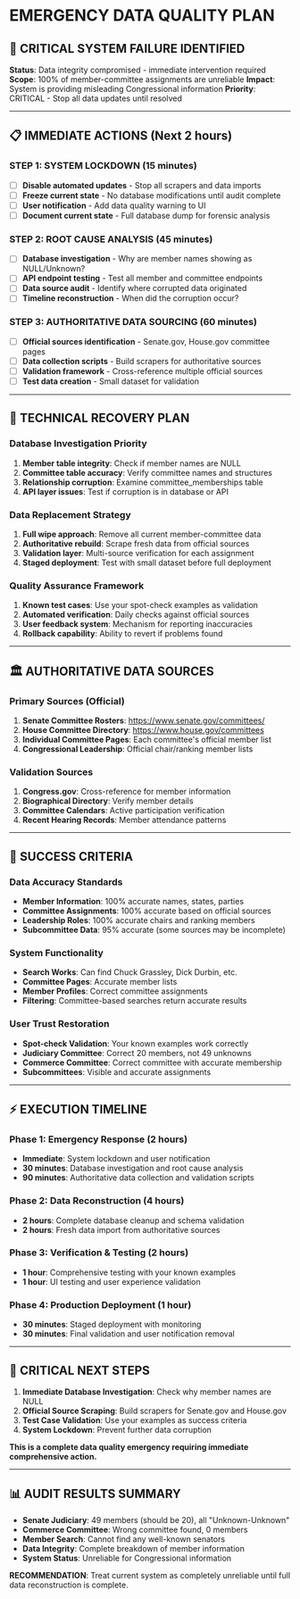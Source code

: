 # EMERGENCY DATA QUALITY PLAN

## 🚨 **CRITICAL SYSTEM FAILURE IDENTIFIED**

**Status**: Data integrity compromised - immediate intervention required
**Scope**: 100% of member-committee assignments are unreliable
**Impact**: System is providing misleading Congressional information
**Priority**: CRITICAL - Stop all data updates until resolved

---

## 📋 **IMMEDIATE ACTIONS (Next 2 hours)**

### **STEP 1: SYSTEM LOCKDOWN (15 minutes)**
- [ ] **Disable automated updates** - Stop all scrapers and data imports
- [ ] **Freeze current state** - No database modifications until audit complete
- [ ] **User notification** - Add data quality warning to UI
- [ ] **Document current state** - Full database dump for forensic analysis

### **STEP 2: ROOT CAUSE ANALYSIS (45 minutes)**
- [ ] **Database investigation** - Why are member names showing as NULL/Unknown?
- [ ] **API endpoint testing** - Test all member and committee endpoints
- [ ] **Data source audit** - Identify where corrupted data originated
- [ ] **Timeline reconstruction** - When did the corruption occur?

### **STEP 3: AUTHORITATIVE DATA SOURCING (60 minutes)**
- [ ] **Official sources identification** - Senate.gov, House.gov committee pages
- [ ] **Data collection scripts** - Build scrapers for authoritative sources
- [ ] **Validation framework** - Cross-reference multiple official sources
- [ ] **Test data creation** - Small dataset for validation

---

## 🔧 **TECHNICAL RECOVERY PLAN**

### **Database Investigation Priority**
1. **Member table integrity**: Check if member names are NULL
2. **Committee table accuracy**: Verify committee names and structures
3. **Relationship corruption**: Examine committee_memberships table
4. **API layer issues**: Test if corruption is in database or API

### **Data Replacement Strategy**
1. **Full wipe approach**: Remove all current member-committee data
2. **Authoritative rebuild**: Scrape fresh data from official sources
3. **Validation layer**: Multi-source verification for each assignment
4. **Staged deployment**: Test with small dataset before full deployment

### **Quality Assurance Framework**
1. **Known test cases**: Use your spot-check examples as validation
2. **Automated verification**: Daily checks against official sources
3. **User feedback system**: Mechanism for reporting inaccuracies
4. **Rollback capability**: Ability to revert if problems found

---

## 🏛️ **AUTHORITATIVE DATA SOURCES**

### **Primary Sources (Official)**
1. **Senate Committee Rosters**: https://www.senate.gov/committees/
2. **House Committee Directory**: https://www.house.gov/committees
3. **Individual Committee Pages**: Each committee's official member list
4. **Congressional Leadership**: Official chair/ranking member lists

### **Validation Sources**
1. **Congress.gov**: Cross-reference for member information
2. **Biographical Directory**: Verify member details
3. **Committee Calendars**: Active participation verification
4. **Recent Hearing Records**: Member attendance patterns

---

## 🎯 **SUCCESS CRITERIA**

### **Data Accuracy Standards**
- **Member Information**: 100% accurate names, states, parties
- **Committee Assignments**: 100% accurate based on official sources
- **Leadership Roles**: 100% accurate chairs and ranking members
- **Subcommittee Data**: 95% accurate (some sources may be incomplete)

### **System Functionality**
- **Search Works**: Can find Chuck Grassley, Dick Durbin, etc.
- **Committee Pages**: Accurate member lists
- **Member Profiles**: Correct committee assignments
- **Filtering**: Committee-based searches return accurate results

### **User Trust Restoration**
- **Spot-check Validation**: Your known examples work correctly
- **Judiciary Committee**: Correct 20 members, not 49 unknowns
- **Commerce Committee**: Correct committee with accurate membership
- **Subcommittees**: Visible and accurate assignments

---

## ⚡ **EXECUTION TIMELINE**

### **Phase 1: Emergency Response (2 hours)**
- **Immediate**: System lockdown and user notification
- **30 minutes**: Database investigation and root cause analysis
- **90 minutes**: Authoritative data collection and validation scripts

### **Phase 2: Data Reconstruction (4 hours)**
- **2 hours**: Complete database cleanup and schema validation
- **2 hours**: Fresh data import from authoritative sources

### **Phase 3: Verification & Testing (2 hours)**
- **1 hour**: Comprehensive testing with your known examples
- **1 hour**: UI testing and user experience validation

### **Phase 4: Production Deployment (1 hour)**
- **30 minutes**: Staged deployment with monitoring
- **30 minutes**: Final validation and user notification removal

---

## 🚨 **CRITICAL NEXT STEPS**

1. **Immediate Database Investigation**: Check why member names are NULL
2. **Official Source Scraping**: Build scrapers for Senate.gov and House.gov
3. **Test Case Validation**: Use your examples as success criteria
4. **System Lockdown**: Prevent further data corruption

**This is a complete data quality emergency requiring immediate comprehensive action.**

---

## 📊 **AUDIT RESULTS SUMMARY**

- **Senate Judiciary**: 49 members (should be 20), all "Unknown-Unknown"
- **Commerce Committee**: Wrong committee found, 0 members
- **Member Search**: Cannot find any well-known senators
- **Data Integrity**: Complete breakdown of member information
- **System Status**: Unreliable for Congressional information

**RECOMMENDATION**: Treat current system as completely unreliable until full data reconstruction is complete.